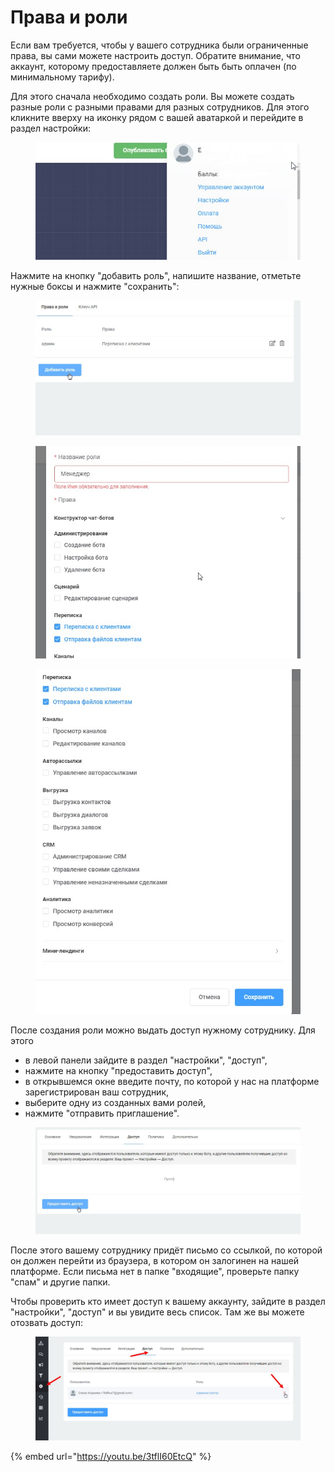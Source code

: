 # Права и роли

Если вам требуется, чтобы у вашего сотрудника были ограниченные права, вы сами можете настроить доступ. Обратите внимание, что аккаунт, которому предоставляете должен быть быть оплачен (по минимальному тарифу).

Для этого сначала необходимо создать роли. Вы можете создать разные роли с разными правами для разных сотрудников. Для этого кликните вверху на иконку рядом с вашей аватаркой и перейдите в раздел настройки:

<figure><img src=".gitbook/assets/дост2.jpg" alt=""><figcaption></figcaption></figure>

Нажмите на кнопку "добавить роль", напишите название, отметьте нужные боксы и нажмите "сохранить":

<figure><img src=".gitbook/assets/дост3.jpg" alt=""><figcaption></figcaption></figure>

<figure><img src=".gitbook/assets/дост4.jpg" alt=""><figcaption></figcaption></figure>

<figure><img src=".gitbook/assets/дост5.jpg" alt=""><figcaption></figcaption></figure>

После создания роли можно выдать доступ нужному сотруднику. Для этого&#x20;

* в левой панели зайдите в раздел "настройки", "доступ",&#x20;
* нажмите на кнопку "предоставить доступ",
* &#x20;в открывшемся окне введите почту, по которой у нас на платформе зарегистрирован ваш сотрудник,&#x20;
* выберите одну из созданных вами ролей,
* нажмите "отправить приглашение".

<figure><img src=".gitbook/assets/дост6.jpg" alt=""><figcaption></figcaption></figure>

После этого вашему сотруднику придёт письмо со ссылкой, по которой он должен перейти из браузера, в котором он залогинен на нашей платформе. Если письма нет в папке "входящие", проверьте папку "спам" и другие папки.

Чтобы проверить кто имеет доступ к вашему аккаунту, зайдите в раздел "настройки", "доступ" и вы увидите весь список. Там же вы можете отозвать доступ:

<figure><img src=".gitbook/assets/доступ.jpg" alt=""><figcaption></figcaption></figure>

{% embed url="https://youtu.be/3tflI60EtcQ" %}



